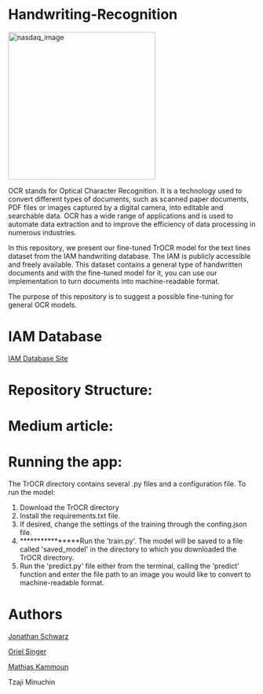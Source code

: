 # Handwriting-Recognition

<img width="300" src="https://www.comidor.com/wp-content/uploads/2022/08/ocr-55-e1661521818617-1024x569.png" alt="nasdaq_image">

OCR stands for Optical Character Recognition. It is a technology used to convert different types of documents, such as scanned paper documents, PDF files or images captured by a digital camera, into editable and searchable data.
OCR has a wide range of applications and is used to automate data extraction and to improve the efficiency of data processing in numerous industries.

In this repository, we present our fine-tuned TrOCR model for the text lines dataset from the IAM handwriting database. The IAM is publicly accessible and freely available. This dataset contains a general type of handwritten documents and with the fine-tuned model for it, you can use our implementation to turn documents into machine-readable format.     

The purpose of this repository is to suggest a possible fine-tuning for general OCR models. 

# IAM Database
[IAM Database Site](https://fki.tic.heia-fr.ch/databases/iam-handwriting-database)

# Repository Structure:

# Medium article:

# Running the app:

The TrOCR directory contains several .py files and a configuration file. To run the model:
1. Download the TrOCR directory 
2. Install the requirements.txt file. 
3. If desired, change the settings of the training through the confing.json file. 
4. ****************Run the 'train.py'. The model will be saved to a file called 'saved_model' in the directory to which you downloaded the TrOCR directory.
5. Run the 'predict.py' file either from the terminal, calling the 'predict' function and enter the file path to an image you would like to convert to machine-readable format.


 # Authors
[Jonathan Schwarz](https://www.linkedin.com/in/jonathan-schwarz91?lipi=urn%3Ali%3Apage%3Ad_flagship3_profile_view_base_contact_details%3BKYHvdFIYT1y0vj4pBscFfg%3D%3D)

[Oriel Singer](https://www.linkedin.com/in/oriel-singer/)

[Mathias Kammoun](https://www.linkedin.com/in/mathias-kammoun?lipi=urn%3Ali%3Apage%3Ad_flagship3_profile_view_base_contact_details%3BZsEpQGnsRRWKpnYLJuyAwA%3D%3D)

Tzaji Minuchin

